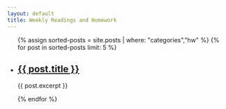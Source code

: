 ```yaml
---
layout: default
title: Weekly Readings and Homework
---
```


<ul>
    {% assign sorted-posts = site.posts | where: "categories","hw" %}
    {% for post in sorted-posts limit: 5 %}
    <li>
        <h2><a href="{{ post.url }}">{{ post.title }}</a></h2>
	    <p>{{ post.excerpt }}</p>
    </li>
	{% endfor %}
</ul>

